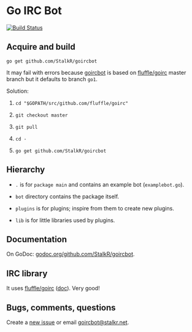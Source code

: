 # Go IRC Bot

[![Build Status][5]][6]

## Acquire and build
`go get github.com/StalkR/goircbot`

It may fail with errors because [goircbot][1] is based on [fluffle/goirc][3]
master branch but it defaults to branch `go1`.

Solution:

1.  `cd "$GOPATH/src/github.com/fluffle/goirc"`

2.  `git checkout master`

3.  `git pull`

4.  `cd -`

5.  `go get github.com/StalkR/goircbot`

## Hierarchy
* `.` is for `package main` and contains an example bot (`examplebot.go`).

* `bot` directory contains the package itself.

* `plugins` is for plugins; inspire from them to create new plugins.

* `lib` is for little libraries used by plugins.

## Documentation
On GoDoc: [godoc.org/github.com/StalkR/goircbot][2].

## IRC library
It uses [fluffle/goirc][3] ([doc][4]). Very good!

## Bugs, comments, questions
Create a [new issue][9] or email [goircbot@stalkr.net][8].

[1]: http://github.com/StalkR/goircbot
[2]: http://godoc.org/github.com/StalkR/goircbot
[3]: http://github.com/fluffle/goirc
[4]: http://godoc.org/github.com/fluffle/goirc/client
[5]: https://secure.travis-ci.org/StalkR/goircbot.png
[6]: http://www.travis-ci.org/StalkR/goircbot
[7]: http://godoc.org
[8]: mailto:goircbot@stalkr.net
[9]: https://github.com/StalkR/goircbot/issues/new
